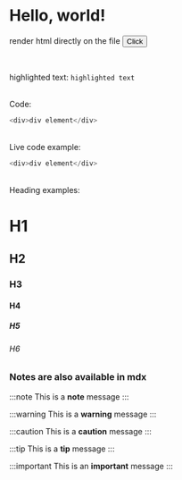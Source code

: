 # Hello, world!

render html directly on the file <button>Click</button>

<br />

highlighted text: `highlighted text`

<br />
Code:

```js
<div>div element</div>
```

<br />
Live code example:

```js live
<div>div element</div>
```

<br />
Heading examples:

# H1

## H2

### H3

#### H4

##### H5

###### H6

### Notes are also available in mdx

:::note
This is a <b>note</b> message
:::

:::warning
This is a <b>warning</b> message
:::

:::caution
This is a <b>caution</b> message
:::

:::tip
This is a <b>tip</b> message
:::

:::important
This is an <b>important</b> message
:::
